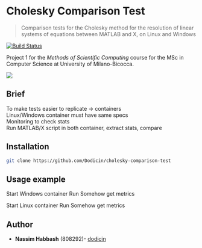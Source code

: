 # Cholesky Comparison Test
> Comparison tests for the Cholesky method for the resolution of linear systems of equations between MATLAB and X, on Linux and Windows

[![Build Status][travis-image]][travis-url]

Project 1 for the *Methods of Scientific Computing* course for the MSc in Computer Science at University of Milano-Bicocca.

![](header.png)

## Brief

To make tests easier to replicate -> containers\
Linux/Windows container must have same specs\
Monitoring to check stats\
Run MATLAB/X script in both container, extract stats, compare

## Installation

```sh
git clone https://github.com/Dodicin/cholesky-comparison-test
```

## Usage example

Start Windows container
Run
Somehow get metrics

Start Linux container
Run
Somehow get metrics


## Author

* **Nassim Habbash** (808292)- [dodicin](https://github.com/dodicin)

<!-- Markdown link & img dfn's -->
[npm-image]: https://img.shields.io/npm/v/datadog-metrics.svg?style=flat-square
[npm-url]: https://npmjs.org/package/datadog-metrics
[npm-downloads]: https://img.shields.io/npm/dm/datadog-metrics.svg?style=flat-square
[travis-image]: https://img.shields.io/travis/dbader/node-datadog-metrics/master.svg?style=flat-square
[travis-url]: https://travis-ci.org/dbader/node-datadog-metrics
[wiki]: https://github.com/yourname/yourproject/wiki